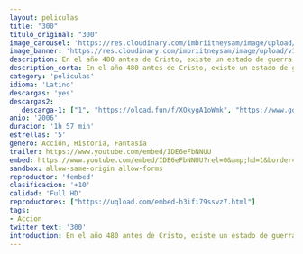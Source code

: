 ```yaml
---
layout: peliculas
title: "300"
titulo_original: "300"
image_carousel: 'https://res.cloudinary.com/imbriitneysam/image/upload/v1546629727/300-poster-min.jpg'
image_banner: 'https://res.cloudinary.com/imbriitneysam/image/upload/v1546629729/300-banner-min.jpg'
description: En el año 480 antes de Cristo, existe un estado de guerra entre Persia, dirigida por el rey Jerjes, y Grecia. En la batalla de la Termópilas, Leonidas, rey de la ciudad griega de Esparta, encabeza a sus 300 bravos soldados en contra del numeroso ejército persa. A pesar de que la muerte aguarda a los espartanos, su sacrificio inspira a toda Grecia para unirla en contra de su enemigo común.
description_corta: En el año 480 antes de Cristo, existe un estado de guerra entre Persia, dirigida por el rey Jerjes, y Grecia. En la batalla de la Termópilas, Leonidas, rey de la ciudad griega de Esparta, encabeza a sus 300 bravos soldados en..
category: 'peliculas'
idioma: 'Latino'
descargas: 'yes'
descargas2:
   descarga-1: ["1", "https://oload.fun/f/XOkygA1oWmk", "https://www.google.com/s2/favicons?domain=openload.co","OpenLoad","https://res.cloudinary.com/imbriitneysam/image/upload/v1541473684/mexico.png", "Latino", "Full HD"]
anio: '2006'
duracion: '1h 57 min'
estrellas: '5'
genero: Acción, Historia, Fantasía
trailer: https://www.youtube.com/embed/IDE6eFbNNUU
embed: https://www.youtube.com/embed/IDE6eFbNNUU?rel=0&amp;hd=1&border=0&wmode=opaque&enablejsapi=1&modestbranding=1&controls=1&showinfo=1
sandbox: allow-same-origin allow-forms
reproductor: 'fembed'
clasificacion: '+10'
calidad: 'Full HD'
reproductores: ["https://uqload.com/embed-h3ifi79ssvz7.html"]
tags:
- Accion
twitter_text: '300'
introduction: En el año 480 antes de Cristo, existe un estado de guerra entre Persia, dirigida por el rey Jerjes, y Grecia. En la batalla de la Termópilas, Leonidas, rey de la ciudad griega de Esparta, encabeza a sus 300 bravos soldados en...
---
```












